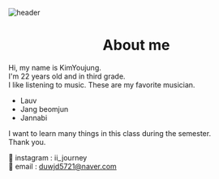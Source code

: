 ![header](https://capsule-render.vercel.app/api?type=wave&color=ffc0cb&height=300&section=header&text=Kim%20Yeojung&&fontSize=70)
<div align=center>
  <h1>About me</h1>
</div>

Hi, my name is KimYoujung.<br>
I'm 22 years old and in third grade.<br>
I like listening to music. These are my favorite musician.
- Lauv
- Jang beomjun
- Jannabi

I want to learn many things in this class during the semester. <br>
Thank you.

🌟 instagram : ii_journey <br>
🌟 email : duwjd5721@naver.com


